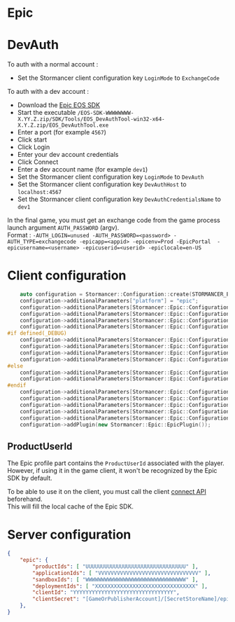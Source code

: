 Epic
====

# DevAuth

To auth with a normal account :
- Set the Stormancer client configuration key `LoginMode` to `ExchangeCode`

To auth with a dev account :
- Download the [Epic EOS SDK](https://dev.epicgames.com/portal)
- Start the executable `/EOS-SDK-WWWWWWWW-X.YY.Z.zip/SDK/Tools/EOS_DevAuthTool-win32-x64-X.Y.Z.zip/EOS_DevAuthTool.exe`
- Enter a port (for example `4567`)
- Click start
- Click Login
- Enter your dev account credentials
- Click Connect
- Enter a dev account name (for example `dev1`)
- Set the Stormancer client configuration key `LoginMode` to `DevAuth`
- Set the Stormancer client configuration key `DevAuthHost` to `localhost:4567`
- Set the Stormancer client configuration key `DevAuthCredentialsName` to `dev1`

In the final game, you must get an exchange code from the game process launch argument `AUTH_PASSWORD` (argv).  
Format : `-AUTH_LOGIN=unused -AUTH_PASSWORD=<password> -AUTH_TYPE=exchangecode -epicapp=<appid> -epicenv=Prod -EpicPortal  -epicusername=<username> -epicuserid=<userid> -epiclocale=en-US`

# Client configuration

```cpp
	auto configuration = Stormancer::Configuration::create(STORMANCER_ENDPOINT, STORMANCER_ACCOUNT, STORMANCER_APPLICATION);
	configuration->additionalParameters["platform"] = "epic";
	configuration->additionalParameters[Stormancer::Epic::ConfigurationKeys::ProductName] = "PRODUCT_NAME";
	configuration->additionalParameters[Stormancer::Epic::ConfigurationKeys::ProductVersion] = "PRODUCT_VERSION";
	configuration->additionalParameters[Stormancer::Epic::ConfigurationKeys::InitPlatform] = "true";
	configuration->additionalParameters[Stormancer::Epic::ConfigurationKeys::AuthenticationEnabled] = "true";
#if defined(_DEBUG)
	configuration->additionalParameters[Stormancer::Epic::ConfigurationKeys::Diagnostics] = "true";
	configuration->additionalParameters[Stormancer::Epic::ConfigurationKeys::LoginMode] = "DevAuth";
	configuration->additionalParameters[Stormancer::Epic::ConfigurationKeys::DevAuthHost] = "localhost:4567";
	configuration->additionalParameters[Stormancer::Epic::ConfigurationKeys::DevAuthCredentialsName] = "dev1";
#else
	configuration->additionalParameters[Stormancer::Epic::ConfigurationKeys::LoginMode] = "ExchangeCode";
	configuration->additionalParameters[Stormancer::Epic::ConfigurationKeys::ExchangeCode] = exchangeCode;
#endif
	configuration->additionalParameters[Stormancer::Epic::ConfigurationKeys::ProductId] = "UUUUUUUUUUUUUUUUUUUUUUUUUUUUUUUU";
	configuration->additionalParameters[Stormancer::Epic::ConfigurationKeys::SandboxId] = "WWWWWWWWWWWWWWWWWWWWWWWWWWWWWWWW";
	configuration->additionalParameters[Stormancer::Epic::ConfigurationKeys::DeploymentId] = "XXXXXXXXXXXXXXXXXXXXXXXXXXXXXXXX";
	configuration->additionalParameters[Stormancer::Epic::ConfigurationKeys::ClientId] = "YYYYYYYYYYYYYYYYYYYYYYYYYYYYYYYY";
	configuration->additionalParameters[Stormancer::Epic::ConfigurationKeys::ClientSecret] = "ZZZZZZZZZZZZZZZZZZZZZZZZZZZZZZZZ";
	configuration->addPlugin(new Stormancer::Epic::EpicPlugin());
```

## ProductUserId

The Epic profile part contains the `ProductUserId` associated with the player. However, if using it in the game client, it won't be recognized by the Epic SDK by default.  

To be able to use it on the client, you must call the client [connect API](https://dev.epicgames.com/docs/api-ref/functions/eos-connect-login) beforehand.  
This will fill the local cache of the Epic SDK.

# Server configuration

```json
{
	"epic": {
    	"productIds": [ "UUUUUUUUUUUUUUUUUUUUUUUUUUUUUUUU" ],
    	"applicationIds": [ "VVVVVVVVVVVVVVVVVVVVVVVVVVVVVVVV" ],
		"sandboxIds": [ "WWWWWWWWWWWWWWWWWWWWWWWWWWWWWWWW" ],
		"deploymentIds": [ "XXXXXXXXXXXXXXXXXXXXXXXXXXXXXXXX" ],
		"clientId": "YYYYYYYYYYYYYYYYYYYYYYYYYYYYYYYY",
		"clientSecret": "[GameOrPublisherAccount]/[SecretStoreName]/epic_clientSecret"
	},
}
```
